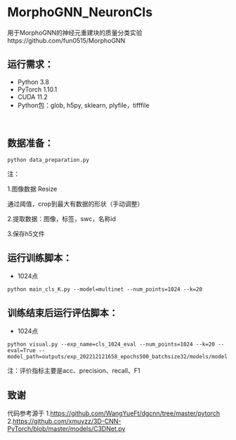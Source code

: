 # MorphoGNN_NeuronCls
用于MorphoGNN的神经元重建块的质量分类实验https://github.com/fun0515/MorphoGNN

## 运行需求：
- Python 3.8
- PyTorch 1.10.1
- CUDA 11.2
- Python包：glob, h5py, sklearn, plyfile，tifffile

&nbsp;

## 数据准备：

``` 
python data_preparation.py
```

注：

1.图像数据 Resize  

通过阈值，crop到最大有数据的形状（手动调整）

2.提取数据：图像，标签，swc，名称id

3.保存h5文件



## 运行训练脚本：

- 1024点

``` 
python main_cls_K.py --model=multinet --num_points=1024 --k=20 
```



## 训练结束后运行评估脚本：

- 1024点

``` 
python visual.py --exp_name=cls_1024_eval --num_points=1024 --k=20 --eval=True --model_path=outputs/exp_202212121658_epochs500_batchsize32/models/model.t7
```

注：评价指标主要是acc、precision、recall、F1





## 致谢

代码参考源于
1.https://github.com/WangYueFt/dgcnn/tree/master/pytorch
2.https://github.com/xmuyzz/3D-CNN-PyTorch/blob/master/models/C3DNet.py
